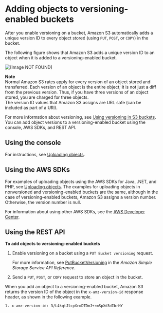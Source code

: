 # Adding objects to versioning\-enabled buckets<a name="AddingObjectstoVersioningEnabledBuckets"></a>

After you enable versioning on a bucket, Amazon S3 automatically adds a unique version ID to every object stored \(using `PUT`, `POST`, or `COPY`\) in the bucket\. 

The following figure shows that Amazon S3 adds a unique version ID to an object when it is added to a versioning\-enabled bucket\. 

![\[Image NOT FOUND\]](http://docs.aws.amazon.com/AmazonS3/latest/userguide/images/versioning_PUT_versionEnabled.png)

**Note**  
Normal Amazon S3 rates apply for every version of an object stored and transferred\. Each version of an object is the entire object; it is not just a diff from the previous version\. Thus, if you have three versions of an object stored, you are charged for three objects\.   
The version ID values that Amazon S3 assigns are URL safe \(can be included as part of a URI\)\.

For more information about versioning, see [Using versioning in S3 buckets](Versioning.md)\. You can add object versions to a versioning\-enabled bucket using the console, AWS SDKs, and REST API\.

## Using the console<a name="add-obj-versioning-enabled-bucket-console"></a>

For instructions, see [Uploading objects](upload-objects.md)\. 

## Using the AWS SDKs<a name="add-obj-versioning-enabled-bucket-sdk"></a>

For examples of uploading objects using the AWS SDKs for Java, \.NET, and PHP, see [Uploading objects](upload-objects.md)\. The examples for uploading objects in nonversioned and versioning\-enabled buckets are the same, although in the case of versioning\-enabled buckets, Amazon S3 assigns a version number\. Otherwise, the version number is null\. 

For information about using other AWS SDKs, see the [AWS Developer Center](https://aws.amazon.com/code/)\. 

## Using the REST API<a name="add-obj-versioning-enabled-bucket-rest"></a>

**To add objects to versioning\-enabled buckets**

1. Enable versioning on a bucket using a `PUT Bucket versioning` request\.

   For more information, see [PutBucketVersioning](https://docs.aws.amazon.com/AmazonS3/latest/API/RESTBucketPUTVersioningStatus.html) in the *Amazon Simple Storage Service API Reference*\.

1. Send a `PUT`, `POST`, or `COPY` request to store an object in the bucket\.

When you add an object to a versioning\-enabled bucket, Amazon S3 returns the version ID of the object in the `x-amz-version-id` response header, as shown in the following example\.

```
1. x-amz-version-id: 3/L4kqtJlcpXroDTDmJ+rmSpXd3dIbrHY
```